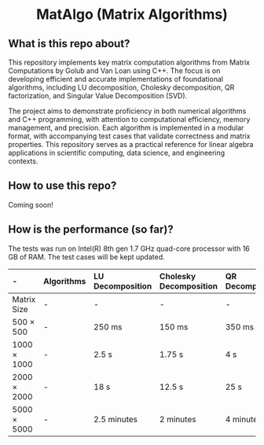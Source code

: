 <div align="center">

# MatAlgo (Matrix Algorithms)

<div align="left">

## What is this repo about?

This repository implements key matrix computation algorithms from Matrix Computations by Golub and Van Loan using C++. The focus is on developing efficient and accurate implementations of foundational algorithms, including LU decomposition, Cholesky decomposition, QR factorization, and Singular Value Decomposition (SVD).

The project aims to demonstrate proficiency in both numerical algorithms and C++ programming, with attention to computational efficiency, memory management, and precision. Each algorithm is implemented in a modular format, with accompanying test cases that validate correctness and matrix properties. This repository serves as a practical reference for linear algebra applications in scientific computing, data science, and engineering contexts.

## How to use this repo?

Coming soon!

## How is the performance (so far)?

The tests was run on Intel(R) 8th gen 1.7 GHz quad-core processor with 16 GB of RAM. The test cases will be kept updated.

| - | Algorithms | LU Decomposition | Cholesky Decomposition | QR Decomposition | SVD |
| :--- | :--- | :--- | :--- | :--- | :--- |
| Matrix Size | - | - | - | - |
| 500 × 500 | - | 250 ms | 150 ms | 350 ms | 750 ms |
| 1000 × 1000 | - | 2.5 s | 1.75 s | 4 s | 7 s |
| 2000 × 2000 | - | 18 s | 12.5 s | 25 s | 1.25 minutes |
| 5000 × 5000 | - | 2.5 minutes | 2 minutes | 4 minutes | 7.5 minutes |
